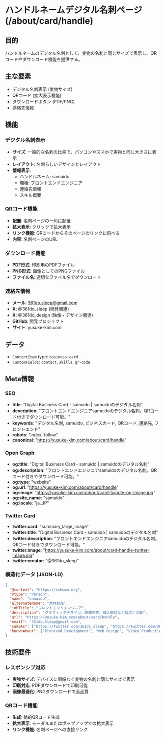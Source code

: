 # ハンドルネームデジタル名刺ページ (/about/card/handle)

## 目的

ハンドルネームのデジタル名刺として、実物の名刺と同じサイズで表示し、QRコードやダウンロード機能を提供する。

## 主な要素

- デジタル名刺表示 (実物サイズ)
- QRコード (拡大表示機能)
- ダウンロードボタン (PDF/PNG)
- 連絡先情報

## 機能

### デジタル名刺表示

- **サイズ**: 一般的な名刺の比率で、パソコンやスマホで実物と同じ大きさに表示
- **レイアウト**: 名刺らしいデザインとレイアウト
- **情報表示**:
  - ハンドルネーム: samuido
  - 職種: フロントエンドエンジニア
  - 連絡先情報
  - スキル概要

### QRコード機能

- **配置**: 名刺ページの一角に配置
- **拡大表示**: クリックで拡大表示
- **リンク機能**: QRコードからそのページのリンクに飛べる
- **内容**: 名刺ページのURL

### ダウンロード機能

- **PDF形式**: 印刷用のPDFファイル
- **PNG形式**: 画像としてのPNGファイル
- **ファイル名**: 適切なファイル名でダウンロード

### 連絡先情報

- **メール**: 361do.sleep@gmail.com
- **X**: @361do_sleep (開発関連)
- **X**: @361do_design (映像・デザイン関連)
- **GitHub**: 開発プロジェクト
- **サイト**: yusuke-kim.com

## データ

- `ContentItem` type: `business-card`
- `customFields`: `contact`, `skills`, `qr-code`

## Meta情報

### SEO

- **title**: "Digital Business Card - samuido | samuidoのデジタル名刺"
- **description**: "フロントエンドエンジニアsamuidoのデジタル名刺。QRコード付きでダウンロード可能。"
- **keywords**: "デジタル名刺, samuido, ビジネスカード, QRコード, 連絡先, フロントエンド"
- **robots**: "index, follow"
- **canonical**: "https://yusuke-kim.com/about/card/handle"

### Open Graph

- **og:title**: "Digital Business Card - samuido | samuidoのデジタル名刺"
- **og:description**: "フロントエンドエンジニアsamuidoのデジタル名刺。QRコード付きでダウンロード可能。"
- **og:type**: "website"
- **og:url**: "https://yusuke-kim.com/about/card/handle"
- **og:image**: "https://yusuke-kim.com/about/card-handle-og-image.jpg"
- **og:site_name**: "samuido"
- **og:locale**: "ja_JP"

### Twitter Card

- **twitter:card**: "summary_large_image"
- **twitter:title**: "Digital Business Card - samuido | samuidoのデジタル名刺"
- **twitter:description**: "フロントエンドエンジニアsamuidoのデジタル名刺。QRコード付きでダウンロード可能。"
- **twitter:image**: "https://yusuke-kim.com/about/card-handle-twitter-image.jpg"
- **twitter:creator**: "@361do_sleep"

### 構造化データ (JSON-LD)

```json
{
  "@context": "https://schema.org",
  "@type": "Person",
  "name": "samuido",
  "alternateName": "木村友亮",
  "jobTitle": "フロントエンドエンジニア",
  "description": "グラフィックデザイン、映像制作、個人開発など幅広く活動",
  "url": "https://yusuke-kim.com/about/card/handle",
  "email": "361do.sleep@gmail.com",
  "sameAs": ["https://twitter.com/361do_sleep", "https://twitter.com/361do_design"],
  "knowsAbout": ["Frontend Development", "Web Design", "Video Production", "Game Development"]
}
```

## 技術要件

### レスポンシブ対応

- **実物サイズ**: デバイスに関係なく実物の名刺と同じサイズで表示
- **印刷対応**: PDFダウンロードで印刷可能
- **画像最適化**: PNGダウンロードで高品質

### QRコード機能

- **生成**: 動的QRコード生成
- **拡大表示**: モーダルまたはポップアップでの拡大表示
- **リンク機能**: 名刺ページへの直接リンク
